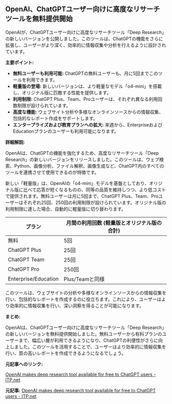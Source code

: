 ## OpenAI、ChatGPTユーザー向けに高度なリサーチツールを無料提供開始

OpenAIが、ChatGPTユーザー向けに高度なリサーチツール「Deep Research」の新しいバージョンを公開しました。このツールは、ChatGPTの機能をさらに拡張し、ユーザーがより深く、効率的に情報収集や分析を行えるように設計されています。

**主要ポイント:**

* **無料ユーザーも利用可能:** ChatGPTの無料ユーザーも、月に5回までこのツールを利用できます。
* **軽量版の登場:** 新しいバージョンは、より軽量なモデル「o4-mini」を搭載し、オリジナル版に匹敵する性能を提供します。
* **利用制限:** ChatGPT Plus、Team、Proユーザーは、それぞれ異なる利用回数制限が設けられています。
* **高度な機能:** ウェブサイト分析や多様なオンラインソースからの情報収集、包括的なレポート作成をサポートします。
* **エンタープライズおよび教育プランへの拡大:** 来週から、EnterpriseおよびEducationプランのユーザーも利用可能になります。

**詳細解説:**

OpenAIは、ChatGPTの機能を強化するため、高度なリサーチツール「Deep Research」の新しいバージョンをリリースしました。このツールは、ウェブ検索、Python、画像分析、ファイル解釈、画像生成など、ChatGPT内のすべてのツールを連携させて使用できるのが特徴です。

新しい「軽量版」は、OpenAIの「o4-mini」モデルを基盤としており、オリジナル版に比べて応答が短くなるものの、同等の品質を維持しつつ、より低コストで提供されます。無料ユーザーは月に5回まで、ChatGPT Plus、Team、Proユーザーはそれぞれ25回、250回の利用制限が設けられています。オリジナル版の利用制限に達した場合、自動的に軽量版に切り替わります。

| プラン | 月間の利用回数 (軽量版とオリジナル版の合計) |
| --------------- | --------------------------------------- |
| 無料 | 5回 |
| ChatGPT Plus | 25回 |
| ChatGPT Team | 25回 |
| ChatGPT Pro | 250回 |
| Enterprise/Education | Plus/Teamと同様 |

このツールは、ウェブサイトの分析や多様なオンラインソースからの情報収集を行い、包括的なレポートを作成するのに役立ちます。これにより、ユーザーはより効率的に情報収集を行い、深い洞察を得ることが可能になります。

**まとめ:**

OpenAIは、ChatGPTユーザー向けに高度なリサーチツール「Deep Research」の新しいバージョンを無料提供開始しました。無料ユーザーから有料プランのユーザーまで、幅広い層が利用できるようになり、ChatGPTの利便性がさらに向上しました。このツールを活用することで、ユーザーはより効率的に情報収集を行い、質の高いレポートを作成できるようになるでしょう。

**元記事へのリンク:**

[OpenAI makes deep research tool available for free to ChatGPT users - ITP.net](https://www.itp.net/news/openai-makes-deep-research-tool-available-for-free-to-chatgpt-users)


**元記事:** [OpenAI makes deep research tool available for free to ChatGPT users - ITP.net](https://www.itp.net/news/openai-makes-deep-research-tool-available-for-free-to-chatgpt-users)